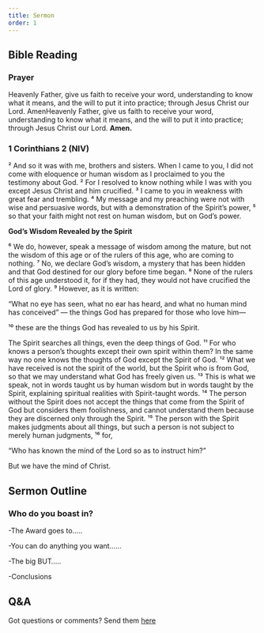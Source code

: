 ```yaml
---
title: Sermon 
order: 1
---
```


## Bible Reading

### Prayer
Heavenly Father, give us faith to receive your word, understanding to know what it means, and the will to put it into practice; through Jesus Christ our Lord. AmenHeavenly Father, give us faith to receive your word, understanding to know what it means, and the will to put it into practice; through Jesus Christ our Lord. 
**Amen.**


### 1 Corinthians 2 (NIV)

² And so it was with me, brothers and sisters. When I came to you, I did not come with eloquence or human wisdom as I proclaimed to you the testimony about God. ² For I resolved to know nothing while I was with you except Jesus Christ and him crucified. ³ I came to you in weakness with great fear and trembling. ⁴ My message and my preaching were not with wise and persuasive words, but with a demonstration of the Spirit’s power, ⁵ so that your faith might not rest on human wisdom, but on God’s power.

**God’s Wisdom Revealed by the Spirit**

⁶ We do, however, speak a message of wisdom among the mature, but not the wisdom of this age or of the rulers of this age, who are coming to nothing. ⁷ No, we declare God’s wisdom, a mystery that has been hidden and that God destined for our glory before time began. ⁸ None of the rulers of this age understood it, for if they had, they would not have crucified the Lord of glory. ⁹ However, as it is written:

“What no eye has seen,
what no ear has heard,
and what no human mind has conceived” —
the things God has prepared for those who love him—

¹⁰ these are the things God has revealed to us by his Spirit.

The Spirit searches all things, even the deep things of God. ¹¹ For who knows a person’s thoughts except their own spirit within them? In the same way no one knows the thoughts of God except the Spirit of God. ¹² What we have received is not the spirit of the world, but the Spirit who is from God, so that we may understand what God has freely given us. ¹³ This is what we speak, not in words taught us by human wisdom but in words taught by the Spirit, explaining spiritual realities with Spirit-taught words. ¹⁴ The person without the Spirit does not accept the things that come from the Spirit of God but considers them foolishness, and cannot understand them because they are discerned only through the Spirit. ¹⁵ The person with the Spirit makes judgments about all things, but such a person is not subject to merely human judgments, ¹⁶ for,

“Who has known the mind of the Lord
so as to instruct him?” 

But we have the mind of Christ.

## Sermon Outline
### Who do you boast in?

-The Award goes to…..

-You can do anything you want……

-The big BUT…..

-Conclusions 




## Q&A
Got questions or comments? Send them [here](https://tinyurl.com/SGHACQuestionsAnswers)
